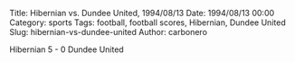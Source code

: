 Title: Hibernian vs. Dundee United, 1994/08/13
Date: 1994/08/13 00:00
Category: sports
Tags: football, football scores, Hibernian, Dundee United
Slug: hibernian-vs-dundee-united
Author: carbonero


Hibernian 5 - 0 Dundee United
